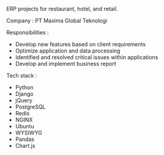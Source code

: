 ERP projects for restaurant, hotel, and retail.

Company : PT Maxima Global Teknologi

Responsibilities :
- Develop new features based on client requirements
- Optimize application and data processing
- Identified and resolved critical issues within applications
- Develop and implement business report

Tech stack :
- Python
- Django
- jQuery
- PostgreSQL
- Redis
- NGINX
- Ubuntu
- WYSIWYG
- Pandas
- Chart.js